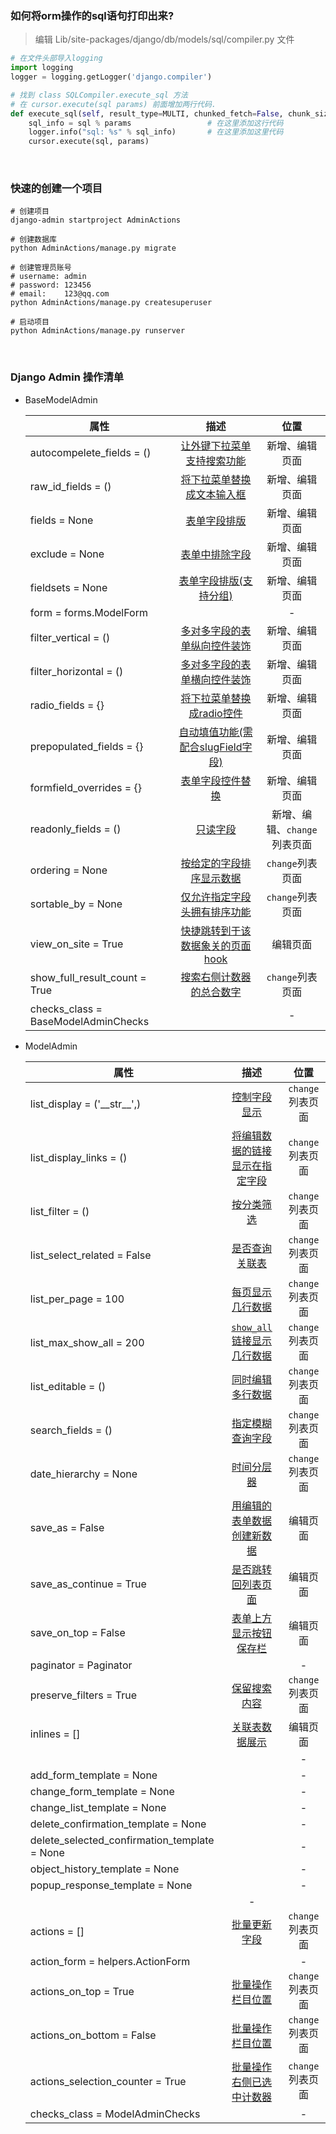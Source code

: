 ### 如何将orm操作的sql语句打印出来?
> 编辑 Lib/site-packages/django/db/models/sql/compiler.py 文件
```python
# 在文件头部导入logging
import logging
logger = logging.getLogger('django.compiler')

# 找到 class SQLCompiler.execute_sql 方法
# 在 cursor.execute(sql params) 前面增加两行代码.
def execute_sql(self, result_type=MULTI, chunked_fetch=False, chunk_size=GET_ITERATOR_CHUNK_SIZE):
    sql_info = sql % params                 # 在这里添加这行代码
    logger.info("sql: %s" % sql_info)       # 在这里添加这里代码
    cursor.execute(sql, params)             

```

&nbsp;  

### 快速的创建一个项目
```shell
# 创建项目 
django-admin startproject AdminActions

# 创建数据库
python AdminActions/manage.py migrate

# 创建管理员账号
# username: admin
# password: 123456
# email:    123@qq.com 
python AdminActions/manage.py createsuperuser

# 启动项目
python AdminActions/manage.py runserver
```

&nbsp;  

### Django Admin 操作清单
- BaseModelAdmin

  | 属性 | 描述 | 位置 |
  |---|:---:| :---: |
  |autocompelete_fields = ()| [让外键下拉菜单支持搜索功能](./BaseModelAdmin.md#autocompelete_fields) | 新增、编辑页面 |
  |raw_id_fields = ()| [将下拉菜单替换成文本输入框](./BaseModelAdmin.md#raw_id_fields) | 新增、编辑页面 |
  |fields = None| [表单字段排版](./BaseModelAdmin.md#fields) | 新增、编辑页面 |
  |exclude = None| [表单中排除字段](./BaseModelAdmin.md#exclude) | 新增、编辑页面 |
  |fieldsets = None| [表单字段排版(支持分组)](./BaseModelAdmin.md#fieldsets) | 新增、编辑页面 |
  |form = forms.ModelForm |   | - |
  |filter_vertical = ()| [多对多字段的表单纵向控件装饰](./BaseModelAdmin.md#filter_vertical) | 新增、编辑页面 |
  |filter_horizontal = ()| [多对多字段的表单横向控件装饰](./BaseModelAdmin.md#filter_horizontal) | 新增、编辑页面 |
  |radio_fields = {}|  [将下拉菜单替换成radio控件](./BaseModelAdmin.md#radio_fields) | 新增、编辑页面 |
  |prepopulated_fields = {}| [自动填值功能(需配合slugField字段)](./BaseModelAdmin.md#prepopulated_fields)  | 新增、编辑页面 |
  |formfield_overrides = {}| [表单字段控件替换](./BaseModelAdmin.md#formfield_overrides) | 新增、编辑页面 |
  |readonly_fields = ()|  [只读字段](./BaseModelAdmin.md#readonly_fields) |新增、编辑、`change`列表页面 |
  |ordering = None| [按给定的字段排序显示数据](./BaseModelAdmin.md#ordering)  | `change`列表页面 |
  |sortable_by = None| [仅允许指定字段头拥有排序功能](./BaseModelAdmin.md#sortable_by)  | `change`列表页面 |
  |view_on_site = True| [快捷跳转到于该数据象关的页面hook](./BaseModelAdmin.md#view_on_site) | 编辑页面 |
  |show_full_result_count = True| [搜索右侧计数器的总合数字](./BaseModelAdmin.md#show_full_result_count) | `change`列表页面 |
  |checks_class = BaseModelAdminChecks |  | - |

- ModelAdmin   

  | 属性 | 描述 | 位置 |
  |---|:---:| :---: |
  |list_display = ('\_\_str\_\_',) | [控制字段显示](./ModelAdmin.md#list_display) | `change`列表页面 | 
  |list_display_links = () | [将编辑数据的链接显示在指定字段](./ModelAdmin.md#list_display_links) | `change`列表页面 |
  |list_filter = () | [按分类筛选](./ModelAdmin.md#list_filter) | `change`列表页面 |
  |list_select_related = False | [是否查询关联表](./ModelAdmin.md#list_select_related) | `change`列表页面 | 
  |list_per_page = 100 | [每页显示几行数据](./ModelAdmin.md#list_per_page) | `change`列表页面 |
  |list_max_show_all = 200 | [`show_all`链接显示几行数据](./ModelAdmin.md#list_per_page) | `change`列表页面 |
  |list_editable = () | [同时编辑多行数据](./ModelAdmin.md#list_editable) | `change`列表页面 |
  |search_fields = () | [指定模糊查询字段](./ModelAdmin.md#search_fields) | `change`列表页面 |
  |date_hierarchy = None | [时间分层器](./ModelAdmin.md#date_hierarchy) | `change`列表页面 |
  |save_as = False | [用编辑的表单数据创建新数据](./ModelAdmin.md#save_as)| 编辑页面 |
  |save_as_continue = True | [是否跳转回列表页面](./ModelAdmin.md#save_as_continue)| 编辑页面 |
  |save_on_top = False | [表单上方显示按钮保存栏](./ModelAdmin.md#save_on_top)| 编辑页面 |
  |paginator = Paginator | | - |
  |preserve_filters = True | [保留搜索内容](./ModelAdmin.md#preserve_filters)| `change`列表页面 |
  |inlines = [] | [关联表数据展示](./ModelAdmin.md#inlines) | 编辑页面 |
  | | | -|
  |add_form_template = None| | -|
  |change_form_template = None| | -|
  |change_list_template = None| | -|
  |delete_confirmation_template = None| | -|
  |delete_selected_confirmation_template = None| | -|
  |object_history_template = None| | -|
  |popup_response_template = None| | -|
  | | -|
  |actions = []| [批量更新字段](./ModelAdmin.md#actions) | `change`列表页面 |
  |action_form = helpers.ActionForm| | - |
  |actions_on_top = True| [批量操作栏目位置](./ModelAdmin.md#actions_on_top) | `change`列表页面 |
  |actions_on_bottom = False| [批量操作栏目位置](./ModelAdmin.md#actions_on_top) | `change`列表页面 |
  |actions_selection_counter = True| [批量操作右侧已选中计数器](./ModelAdmin.md#actions) | `change`列表页面 |
  |checks_class = ModelAdminChecks| | - |
